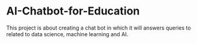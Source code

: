 # AI-Chatbot-for-Education
This project is about creating a chat bot in which it will answers queries to related to data science, machine learning and AI.

